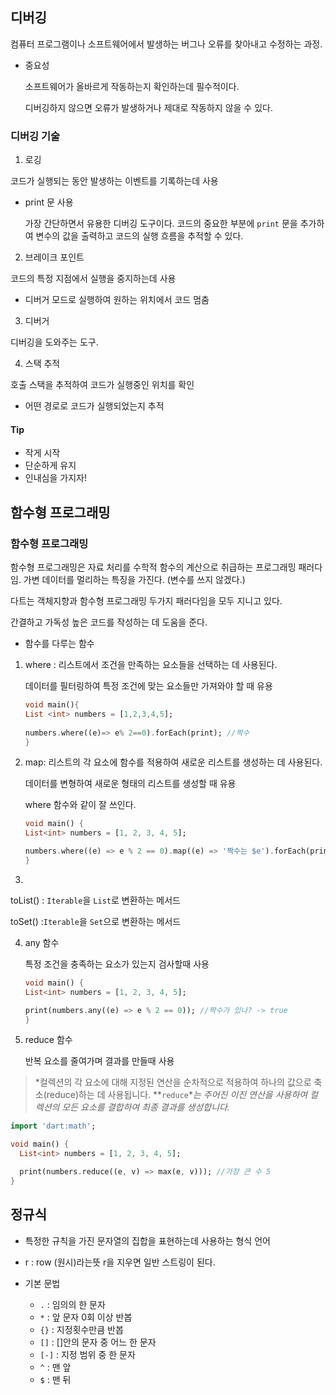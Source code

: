 ## 디버깅

컴퓨터 프로그램이나 소프트웨어에서 발생하는 버그나 오류를 찾아내고 수정하는 과정.

* 중요성

  소프트웨어가 올바르게 작동하는지 확인하는데 필수적이다.

  디버깅하지 않으면 오류가 발생하거나 제대로 작동하지 않을 수 있다.

### 디버깅 기술

1. 로깅

코드가 실행되는 동안 발생하는 이벤트를 기록하는데 사용 </br>

* print 문 사용

  가장 간단하면서 유용한 디버깅 도구이다. 코드의 중요한 부분에 `print` 문을 추가하여 변수의 값을 출력하고 코드의 실행 흐름을 추적할 수 있다.

2. 브레이크 포인트

코드의 특정 지점에서 실행을 중지하는데 사용

- 디버거 모드로 실행하여 원하는 위치에서 코드 멈춤

3. 디버거

디버깅을 도와주는 도구.

4. 스택 추적

호출 스택을 추적하여 코드가 실행중인 위치를 확인

- 어떤 경로로 코드가 실행되었는지 추적

#### Tip

* 작게 시작
* 단순하게 유지
* 인내심을 가지자!

## 함수형 프로그래밍

### 함수형 프로그래밍

함수형 프로그래밍은 자료 처리를 수학적 함수의 계산으로 취급하는 프로그래밍 패러다임. 가변 데이터를 멀리하는 특징을 가진다. (변수를 쓰지 않겠다.)

다트는 객체지향과 함수형 프로그래밍 두가지 패러다임을 모두 지니고 있다.

간결하고 가독성 높은 코드를 작성하는 데 도움을 준다.

- 함수를 다루는 함수

1. where : 리스트에서 조건을 만족하는 요소들을 선택하는 데 사용된다.

   데이터를 필터링하여 특정 조건에 맞는 요소들만 가져와야 할 때 유용

    ```dart
    void main(){
    List <int> numbers = [1,2,3,4,5];
        
    numbers.where((e)=> e% 2==0).forEach(print); //짝수
    }
    ```

2. map:  리스트의 각 요소에 함수를 적용하여 새로운 리스트를 생성하는 데 사용된다.

   데이터를 변형하여 새로운 형태의 리스트를 생성할 때 유용

   where 함수와 같이 잘 쓰인다.

    ```dart
    void main() {
    List<int> numbers = [1, 2, 3, 4, 5];

    numbers.where((e) => e % 2 == 0).map((e) => '짝수는 $e').forEach(print); //짝수는 $e
    }
    ```

3.

toList() : `Iterable`을 `List`로 변환하는 메서드

toSet() :`Iterable`을 `Set`으로 변환하는 메서드

4. any 함수

   특정 조건을 충족하는 요소가 있는지 검사할때 사용

    ```dart
    void main() {
    List<int> numbers = [1, 2, 3, 4, 5];

    print(numbers.any((e) => e % 2 == 0)); //짝수가 있나? -> true 
    }
    ```

5. reduce 함수

    반복 요소를 줄여가며 결과를 만들때 사용

> *컬렉션의 각 요소에 대해 지정된 연산을 순차적으로 적용하여 하나의 값으로 축소(reduce)하는 데 사용됩니다. **`reduce`**는 주어진 이진 연산을 사용하여 컬렉션의
모든 요소를 결합하여 최종 결과를 생성합니다.*
>

```dart
import 'dart:math';

void main() {
  List<int> numbers = [1, 2, 3, 4, 5];

  print(numbers.reduce((e, v) => max(e, v))); //가장 큰 수 5
}
```

## 정규식

* 특정한 규칙을 가진 문자열의 집합을 표현하는데 사용하는 형식 언어

* r : row (원시)라는뜻 r을 지우면 일반 스트링이 된다.

* 기본 문법
    * `.` : 임의의 한 문자
    * `*` : 앞 문자 0회 이상 반봅
    * `{}` : 지정횟수만큼 반봅
    * `[]` : []안의 문자 중 어느 한 문자
    * `[-]` : 지정 범위 중 한 문자
    * `^` : 맨 앞
    * `$` : 맨 뒤